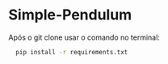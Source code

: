 # Simple-Pendulum

Após o git clone usar o comando no terminal:
```bash
  pip install -r requirements.txt
